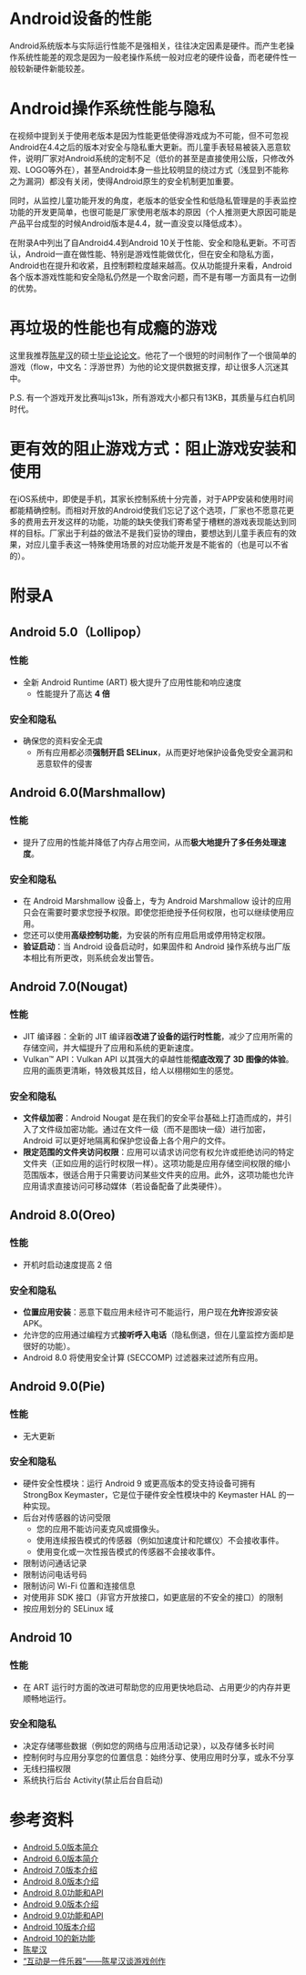 # Android设备的性能
Android系统版本与实际运行性能不是强相关，往往决定因素是硬件。而产生老操作系统性能差的观念是因为一般老操作系统一般对应老的硬件设备，而老硬件性一般较新硬件新能较差。

# Android操作系统性能与隐私
在视频中提到关于使用老版本是因为性能更低使得游戏成为不可能，但不可忽视Android在4.4之后的版本对安全与隐私重大更新。而儿童手表轻易被装入恶意软件，说明厂家对Android系统的定制不足（低价的甚至是直接使用公版，只修改外观、LOGO等外在），甚至Android本身一些比较明显的绕过方式（浅显到不能称之为漏洞）都没有关闭，使得Android原生的安全机制更加重要。

同时，从监控儿童功能开发的角度，老版本的低安全性和低隐私管理是的手表监控功能的开发更简单，也很可能是厂家使用老版本的原因（个人推测更大原因可能是产品平台成型的时候Android版本是4.4，就一直没变以降低成本）。

在附录A中列出了自Android4.4到Android 10关于性能、安全和隐私更新。不可否认，Android一直在做性能、特别是游戏性能做优化，但在安全和隐私方面，Android也在提升和收紧，且控制颗粒度越来越高。仅从功能提升来看，Android各个版本游戏性能和安全隐私仍然是一个取舍问题，而不是有哪一方面具有一边倒的优势。

# 再垃圾的性能也有成瘾的游戏
这里我推荐[陈星汉](https://baike.baidu.com/item/%E9%99%88%E6%98%9F%E6%B1%89/327688)的硕士[毕业论论文](http://jenovachen.com/flowingames/Flow_in_games_final.pdf)。他花了一个很短的时间制作了一个很简单的游戏（flow，中文名：浮游世界）为他的论文提供数据支撑，却让很多人沉迷其中。

P.S. 有一个游戏开发比赛叫js13k，所有游戏大小都只有13KB，其质量与红白机同时代。

# 更有效的阻止游戏方式：阻止游戏安装和使用
在iOS系统中，即使是手机，其家长控制系统十分完善，对于APP安装和使用时间都能精确控制。而相对开放的Android使我们忘记了这个选项，厂家也不愿意花更多的费用去开发这样的功能，功能的缺失使我们寄希望于槽糕的游戏表现能达到同样的目标。厂家出于利益的做法不是我们妥协的理由，要想达到儿童手表应有的效果，对应儿童手表这一特殊使用场景的对应功能开发是不能省的（也是可以不省的）。


# 附录A

## Android 5.0（Lollipop）
### 性能
* 全新 Android Runtime (ART) 极大提升了应用性能和响应速度
    * 性能提升了高达 **4 倍**
### 安全和隐私
* 确保您的资料安全无虞
    * 所有应用都必须**强制开启 SELinux**，从而更好地保护设备免受安全漏洞和恶意软件的侵害

## Android 6.0(Marshmallow)
### 性能
* 提升了应用的性能并降低了内存占用空间，从而**极大地提升了多任务处理速度**。
### 安全和隐私
* 在 Android Marshmallow 设备上，专为 Android Marshmallow 设计的应用只会在需要时要求您授予权限。即使您拒绝授予任何权限，也可以继续使用应用。
* 您还可以使用**高级控制功能**，为安装的所有应用启用或停用特定权限。
* **验证启动**：当 Android 设备启动时，如果固件和 Android 操作系统与出厂版本相比有所更改，则系统会发出警告。

## Android 7.0(Nougat)
### 性能
* JIT 编译器：全新的 JIT 编译器**改进了设备的运行时性能**，减少了应用所需的存储空间，并大幅提升了应用和系统的更新速度。
* Vulkan™ API：Vulkan API 以其强大的卓越性能**彻底改观了 3D 图像的体验**。应用的画质更清晰，特效极其炫目，给人以栩栩如生的感觉。
### 安全和隐私
* **文件级加密**：Android Nougat 是在我们的安全平台基础上打造而成的，并引入了文件级加密功能。通过在文件一级（而不是图块一级）进行加密，Android 可以更好地隔离和保护您设备上各个用户的文件。
* **限定范围的文件夹访问权限**：应用可以请求访问您有权允许或拒绝访问的特定文件夹（正如应用的运行时权限一样）。这项功能是应用存储空间权限的缩小范围版本，很适合用于只需要访问某些文件夹的应用。此外，这项功能也允许应用请求直接访问可移动媒体（若设备配备了此类硬件）。

## Android 8.0(Oreo)
### 性能
* 开机时启动速度提高 2 倍
### 安全和隐私
* **位置应用安装**：恶意下载应用未经许可不能运行，用户现在**允许**按源安装APK。
* 允许您的应用通过编程方式**接听呼入电话**（隐私倒退，但在儿童监控方面却是很好的功能）。
* Android 8.0 将使用安全计算 (SECCOMP) 过滤器来过滤所有应用。

## Android 9.0(Pie)
### 性能
* 无大更新
### 安全和隐私
* 硬件安全性模块：运行 Android 9 或更高版本的受支持设备可拥有 StrongBox Keymaster，它是位于硬件安全性模块中的 Keymaster HAL 的一种实现。
* 后台对传感器的访问受限
    * 您的应用不能访问麦克风或摄像头。
    * 使用连续报告模式的传感器（例如加速度计和陀螺仪）不会接收事件。
    * 使用变化或一次性报告模式的传感器不会接收事件。
* 限制访问通话记录
* 限制访问电话号码
* 限制访问 Wi-Fi 位置和连接信息
* 对使用非 SDK 接口（非官方开放接口，如更底层的不安全的接口）的限制
* 按应用划分的 SELinux 域

## Android 10
### 性能
* 在 ART 运行时方面的改进可帮助您的应用更快地启动、占用更少的内存并更顺畅地运行。
### 安全和隐私
* 决定存储哪些数据（例如您的网络与应用活动记录），以及存储多长时间
* 控制何时与应用分享您的位置信息：始终分享、使用应用时分享，或永不分享
* 无线扫描权限
* 系统执行后台 Activity(禁止后台自启动)

# 参考资料
* [Android 5.0版本简介](https://www.android.com/versions/lollipop-5-0/)
* [Android 6.0版本简介](https://www.android.com/versions/marshmallow-6-0/)
* [Android 7.0版本介绍](https://www.android.com/versions/nougat-7-0/)
* [Android 8.0版本介绍](https://www.android.com/versions/oreo-8-0/)
* [Android 8.0功能和API](https://developer.android.google.cn/about/versions/oreo/android-8.0-changes)
* [Android 9.0版本介绍](https://www.android.com/versions/pie-9-0/)
* [Android 9.0功能和API](https://developer.android.google.cn/about/versions/pie/android-9.0?hl=zh-cn)
* [Android 10版本介绍](https://www.android.com/android-10/)
* [Android 10的新功能](https://developer.android.google.cn/about/versions/10?hl=zh-cn)
* [陈星汉](https://baike.baidu.com/item/%E9%99%88%E6%98%9F%E6%B1%89/327688)
* [“互动是一件乐器”——陈星汉谈游戏创作](https://www.gcores.com/radios/126198/)
